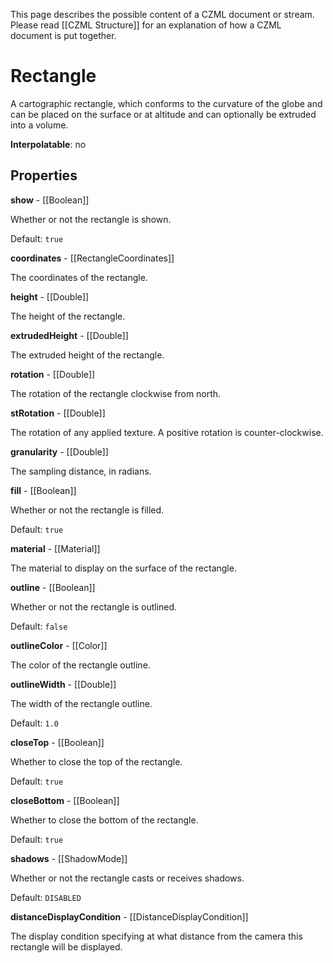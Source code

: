 This page describes the possible content of a CZML document or stream.  Please read [[CZML Structure]] for an explanation of how a CZML document is put together.

# Rectangle

A cartographic rectangle, which conforms to the curvature of the globe and can be placed on the surface or at altitude and can optionally be extruded into a volume.

**Interpolatable**: no

## Properties

**show** - [[Boolean]]

Whether or not the rectangle is shown.

Default: `true`


**coordinates** - [[RectangleCoordinates]]

The coordinates of the rectangle.


**height** - [[Double]]

The height of the rectangle.


**extrudedHeight** - [[Double]]

The extruded height of the rectangle.


**rotation** - [[Double]]

The rotation of the rectangle clockwise from north.


**stRotation** - [[Double]]

The rotation of any applied texture. A positive rotation is counter-clockwise.


**granularity** - [[Double]]

The sampling distance, in radians.


**fill** - [[Boolean]]

Whether or not the rectangle is filled.

Default: `true`


**material** - [[Material]]

The material to display on the surface of the rectangle.


**outline** - [[Boolean]]

Whether or not the rectangle is outlined.

Default: `false`


**outlineColor** - [[Color]]

The color of the rectangle outline.


**outlineWidth** - [[Double]]

The width of the rectangle outline.

Default: `1.0`


**closeTop** - [[Boolean]]

Whether to close the top of the rectangle.

Default: `true`


**closeBottom** - [[Boolean]]

Whether to close the bottom of the rectangle.

Default: `true`


**shadows** - [[ShadowMode]]

Whether or not the rectangle casts or receives shadows.

Default: `DISABLED`


**distanceDisplayCondition** - [[DistanceDisplayCondition]]

The display condition specifying at what distance from the camera this rectangle will be displayed.


